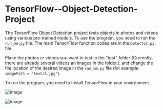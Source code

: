 # TensorFlow--Object-Detection-Project

  The TensorFlow Object Detection project tests objects in photos and videos using various pre-trained models. To use the program, you need to run the `run_me.py` file.
  The main TensorFlow function codes are in the `Detector.py` file.

Place the photos or videos you want to test in the "test" folder (Currently, there are already several videos an images in the folder.), and change the file location of the desired image in the `run_me.py` file (for example: `imagePath = "test/2.jpg"`).

To run the program, you need to install TensorFlow in your environment.


![image](https://github.com/dgokduman/TensorFlow---Object-Detection-Project/assets/149258460/c99273dd-b97c-472a-b8bb-3f018411bcf1)  


  ![image](https://github.com/dgokduman/TensorFlow---Object-Detection-Project/assets/149258460/ca52954e-931f-4a47-b3fa-7abfbeaf7e40)

